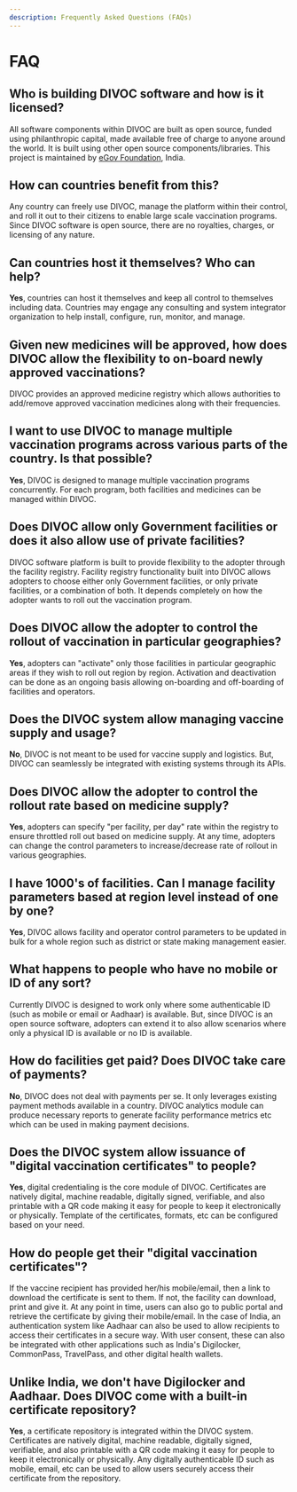 ```yaml
---
description: Frequently Asked Questions (FAQs)
---
```


# FAQ

## **Who is building DIVOC software and how is it licensed?**

All software components within DIVOC are built as open source, funded using philanthropic capital, made available free of charge to anyone around the world. It is built using other open source components/libraries. This project is maintained by [eGov Foundation](https://egov.org.in), India.

## **How can countries benefit from this?**

Any country can freely use DIVOC, manage the platform within their control, and roll it out to their citizens to enable large scale vaccination programs. Since DIVOC software is open source, there are no royalties, charges, or licensing of any nature.

## **Can countries host it themselves? Who can help?**

**Yes**, countries can host it themselves and keep all control to themselves including data. Countries may engage any consulting and system integrator organization to help install, configure, run, monitor, and manage.

## **Given new medicines will be approved, how does DIVOC allow the flexibility to on-board newly approved vaccinations?**

DIVOC provides an approved medicine registry which allows authorities to add/remove approved vaccination medicines along with their frequencies.

## **I want to use DIVOC to manage multiple vaccination programs across various parts of the country. Is that possible?**

**Yes**, DIVOC is designed to manage multiple vaccination programs concurrently. For each program, both facilities and medicines can be managed within DIVOC.

## **Does DIVOC allow only Government facilities or does it also allow use of private facilities?**

DIVOC software platform is built to provide flexibility to the adopter through the facility registry. Facility registry functionality built into DIVOC allows adopters to choose either only Government facilities, or only private facilities, or a combination of both. It depends completely on how the adopter wants to roll out the vaccination program.

## **Does DIVOC allow the adopter to control the rollout of vaccination in particular geographies?**

**Yes**, adopters can "activate" only those facilities in particular geographic areas if they wish to roll out region by region. Activation and deactivation can be done as an ongoing basis allowing on-boarding and off-boarding of facilities and operators.

## **Does the DIVOC system allow managing vaccine supply and usage?**

**No**, DIVOC is not meant to be used for vaccine supply and logistics. But, DIVOC can seamlessly be integrated with existing systems through its APIs.

## **Does DIVOC allow the adopter to control the rollout rate based on medicine supply?**

**Yes**, adopters can specify "per facility, per day" rate within the registry to ensure throttled roll out based on medicine supply. At any time, adopters can change the control parameters to increase/decrease rate of rollout in various geographies.

## **I have 1000's of facilities. Can I manage facility parameters based at region level instead of one by one?**

**Yes**, DIVOC allows facility and operator control parameters to be updated in bulk for a whole region such as district or state making management easier.

## **What happens to people who have no mobile or ID of any sort?**

Currently DIVOC is designed to work only where some authenticable ID (such as mobile or email or Aadhaar) is available. But, since DIVOC is an open source software, adopters can extend it to also allow scenarios where only a physical ID is available or no ID is available.

## **How do facilities get paid? Does DIVOC take care of payments?**

**No**, DIVOC does not deal with payments per se. It only leverages existing payment methods available in a country. DIVOC analytics module can produce necessary reports to generate facility performance metrics etc which can be used in making payment decisions.

## **Does the DIVOC system allow issuance of "digital vaccination certificates" to people?**

**Yes**, digital credentialing is the core module of DIVOC. Certificates are natively digital, machine readable, digitally signed, verifiable, and also printable with a QR code making it easy for people to keep it electronically or physically. Template of the certificates, formats, etc can be configured based on your need.

## **How do people get their "digital vaccination certificates"?**

If the vaccine recipient has provided her/his mobile/email, then a link to download the certificate is sent to them. If not, the facility can download, print and give it. At any point in time, users can also go to public portal and retrieve the certificate by giving their mobile/email. In the case of India, an authentication system like Aadhaar can also be used to allow recipients to access their certificates in a secure way. With user consent, these can also be integrated with other applications such as India's Digilocker, CommonPass, TravelPass, and other digital health wallets.

## **Unlike India, we don't have Digilocker and Aadhaar. Does DIVOC come with a built-in certificate repository?**

**Yes**, a certificate repository is integrated within the DIVOC system. Certificates are natively digital, machine readable, digitally signed, verifiable, and also printable with a QR code making it easy for people to keep it electronically or physically. Any digitally authenticable ID such as mobile, email, etc can be used to allow users securely access their certificate from the repository. 
